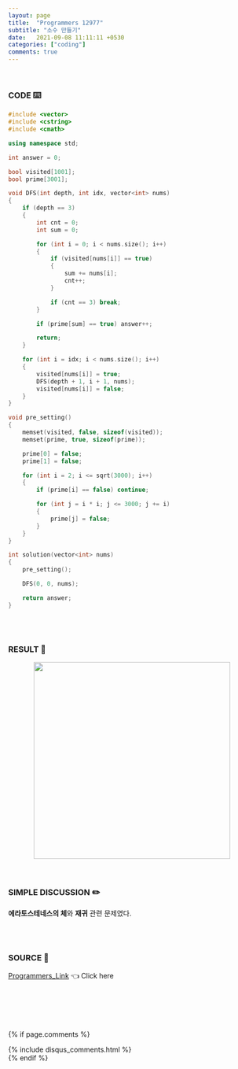 ```yaml
---
layout: page
title:  "Programmers 12977"
subtitle: "소수 만들기"
date:   2021-09-08 11:11:11 +0530
categories: ["coding"]
comments: true
---
```


<br>

### CODE ⌨️

```c++
#include <vector>
#include <cstring>
#include <cmath>

using namespace std;

int answer = 0;

bool visited[1001];
bool prime[3001];

void DFS(int depth, int idx, vector<int> nums)
{
	if (depth == 3)
	{
		int cnt = 0;
		int sum = 0;

		for (int i = 0; i < nums.size(); i++)
		{
			if (visited[nums[i]] == true)
			{
				sum += nums[i];
				cnt++;
			}

			if (cnt == 3) break;
		}

		if (prime[sum] == true) answer++;

		return;
	}

	for (int i = idx; i < nums.size(); i++)
	{
		visited[nums[i]] = true;
		DFS(depth + 1, i + 1, nums);
		visited[nums[i]] = false;
	}
}

void pre_setting()
{
	memset(visited, false, sizeof(visited));
	memset(prime, true, sizeof(prime));

	prime[0] = false;
	prime[1] = false;

	for (int i = 2; i <= sqrt(3000); i++)
	{
		if (prime[i] == false) continue;

		for (int j = i * i; j <= 3000; j += i)
		{
			prime[j] = false;
		}
	}
}

int solution(vector<int> nums)
{
	pre_setting();

	DFS(0, 0, nums);

	return answer;
}
```  

<br>
<br>

### RESULT 💛

<img src="{{ '/assets/programmers/p12977r.jpg' }}" style="width: 400px; height: auto; margin-left: auto; margin-right: auto; display: block;">  

<br>
<br>

### SIMPLE DISCUSSION ✏️

**에라토스테네스의 체**와 **재귀** 관련 문제였다.  

<br>
<br>

### SOURCE 💎

[Programmers_Link][link] 👈 Click here  

<br>
<br>
<br>
<br>

{% if page.comments %}
<div id="post-disqus" class="container">
{% include disqus_comments.html %}
</div>
{% endif %}

[link]: https://programmers.co.kr/learn/courses/30/lessons/12977